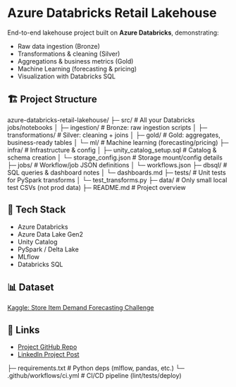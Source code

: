 # Azure Databricks Retail Lakehouse

End-to-end lakehouse project built on **Azure Databricks**, demonstrating:
- Raw data ingestion (Bronze)
- Transformations & cleaning (Silver)
- Aggregations & business metrics (Gold)
- Machine Learning (forecasting & pricing)
- Visualization with Databricks SQL

## 🏗️ Project Structure

azure-databricks-retail-lakehouse/
├─ src/                        # All your Databricks jobs/notebooks
│   ├─ ingestion/              # Bronze: raw ingestion scripts
│   ├─ transformations/        # Silver: cleaning + joins
│   ├─ gold/                   # Gold: aggregates, business-ready tables
│   └─ ml/                     # Machine learning (forecasting/pricing)
├─ infra/                      # Infrastructure & config
│   ├─ unity_catalog_setup.sql # Catalog & schema creation
│   └─ storage_config.json     # Storage mount/config details
├─ jobs/                       # Workflow/job JSON definitions
│   └─ workflows.json
├─ dbsql/                      # SQL queries & dashboard notes
│   └─ dashboards.md
├─ tests/                      # Unit tests for PySpark transforms
│   └─ test_transforms.py
├─ data/                       # Only small local test CSVs (not prod data)
├─ README.md                   # Project overview

## 🚀 Tech Stack
- Azure Databricks
- Azure Data Lake Gen2
- Unity Catalog
- PySpark / Delta Lake
- MLflow
- Databricks SQL

## 📊 Dataset
[Kaggle: Store Item Demand Forecasting Challenge](https://www.kaggle.com/competitions/demand-forecasting-kernels-only/data)

## 🔗 Links
- [Project GitHub Repo](#)
- [LinkedIn Project Post](#)

├─ requirements.txt            # Python deps (mlflow, pandas, etc.)
└─ .github/workflows/ci.yml    # CI/CD pipeline (lint/tests/deploy)
